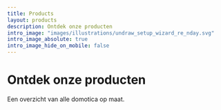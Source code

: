 ```yaml
---
title: Products
layout: products
description: Ontdek onze producten
intro_image: "images/illustrations/undraw_setup_wizard_re_nday.svg"
intro_image_absolute: true
intro_image_hide_on_mobile: false
---
```


# Ontdek onze producten

Een overzicht van alle domotica op maat.<br /><br /><br /><br />
